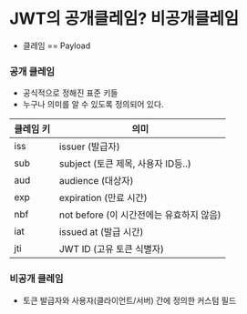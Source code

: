 # JWT의 공개클레임? 비공개클레임
- 클레임 == Payload

### 공개 클레임
- 공식적으로 정해진 표준 키들
- 누구나 의미를 알 수 있도록 정의되어 있다.

| 클레임 키 | 의미                           |
| ----- | ---------------------------- |
| iss   | issuer (발급자)                 |
| sub   | subject (토큰 제목, 사용자 ID등..)   |
| aud   | audience (대상자)               |
| exp   | expiration (만료 시간)           |
| nbf   | not before (이 시간전에는 유효하지 않음) |
| iat   | issued at (발급 시간)            |
| jti   | JWT ID (고유 토큰 식별자)           |
### 비공개 클레임
- 토큰 발급자와 사용자(클라이언트/서버) 간에 정의한 커스텀 필드